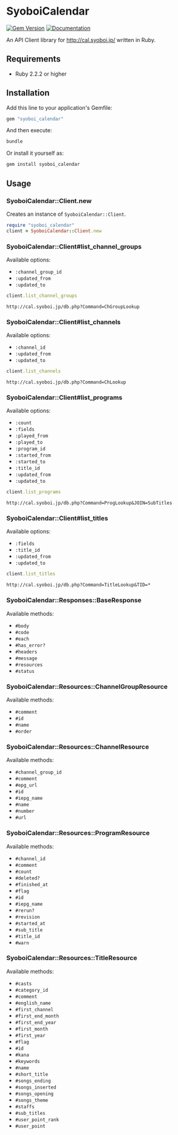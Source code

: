 # SyoboiCalendar

[![Gem Version](https://badge.fury.io/rb/syoboi_calendar.svg)](https://rubygems.org/gems/syoboi_calendar)
[![Documentation](http://img.shields.io/badge/docs-rdoc.info-blue.svg)](http://www.rubydoc.info/github/r7kamura/syoboi_calendar)

An API Client library for http://cal.syoboi.jp/ written in Ruby.

## Requirements

- Ruby 2.2.2 or higher

## Installation

Add this line to your application's Gemfile:

```ruby
gem "syoboi_calendar"
```

And then execute:

```bash
bundle
```

Or install it yourself as:

```bash
gem install syoboi_calendar
```

## Usage

### SyoboiCalendar::Client.new

Creates an instance of `SyoboiCalendar::Client`.

```ruby
require "syoboi_calendar"
client = SyoboiCalendar::Client.new
```

### SyoboiCalendar::Client#list_channel_groups

Available options:

- `:channel_group_id`
- `:updated_from`
- `:updated_to`

```ruby
client.list_channel_groups
```

```
http://cal.syoboi.jp/db.php?Command=ChGroupLookup
```

### SyoboiCalendar::Client#list_channels

Available options:

- `:channel_id`
- `:updated_from`
- `:updated_to`

```ruby
client.list_channels
```

```
http://cal.syoboi.jp/db.php?Command=ChLookup
```

### SyoboiCalendar::Client#list_programs

Available options:

- `:count`
- `:fields`
- `:played_from`
- `:played_to`
- `:program_id`
- `:started_from`
- `:started_to`
- `:title_id`
- `:updated_from`
- `:updated_to`

```ruby
client.list_programs
```

```
http://cal.syoboi.jp/db.php?Command=ProgLookup&JOIN=SubTitles
```

### SyoboiCalendar::Client#list_titles

Available options:

- `:fields`
- `:title_id`
- `:updated_from`
- `:updated_to`

```ruby
client.list_titles
```

```
http://cal.syoboi.jp/db.php?Command=TitleLookup&TID=*
```

### SyoboiCalendar::Responses::BaseResponse

Available methods:

- `#body`
- `#code`
- `#each`
- `#has_error?`
- `#headers`
- `#message`
- `#resources`
- `#status`

### SyoboiCalendar::Resources::ChannelGroupResource

Available methods:

- `#comment`
- `#id`
- `#name`
- `#order`

### SyoboiCalendar::Resources::ChannelResource

Available methods:

- `#channel_group_id`
- `#comment`
- `#epg_url`
- `#id`
- `#iepg_name`
- `#name`
- `#number`
- `#url`

### SyoboiCalendar::Resources::ProgramResource

Available methods:

- `#channel_id`
- `#comment`
- `#count`
- `#deleted?`
- `#finished_at`
- `#flag`
- `#id`
- `#iepg_name`
- `#rerun?`
- `#revision`
- `#started_at`
- `#sub_title`
- `#title_id`
- `#warn`

### SyoboiCalendar::Resources::TitleResource

Available methods:

- `#casts`
- `#category_id`
- `#comment`
- `#english_name`
- `#first_channel`
- `#first_end_month`
- `#first_end_year`
- `#first_month`
- `#first_year`
- `#flag`
- `#id`
- `#kana`
- `#keywords`
- `#name`
- `#short_title`
- `#songs_ending`
- `#songs_inserted`
- `#songs_opening`
- `#songs_theme`
- `#staffs`
- `#sub_titles`
- `#user_point_rank`
- `#user_point`
